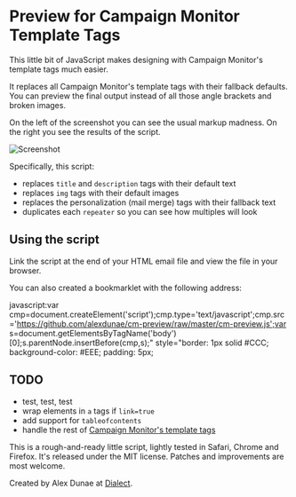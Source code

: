 # Preview for Campaign Monitor Template Tags

This little bit of JavaScript makes designing with Campaign Monitor's template tags much easier.

It replaces all Campaign Monitor's template tags with their fallback defaults.  You can preview the final output instead of all those angle brackets and broken images.

On the left of the screenshot you can see the usual markup madness.  On the right you see the results of the script.

![Screenshot](/alexdunae/cm-preview/raw/master/screenshot.jpg)

Specifically, this script:

* replaces `title` and `description` tags with their default text
* replaces `img` tags with their default images
* replaces the personalization (mail merge) tags with their fallback text
* duplicates each `repeater` so you can see how multiples will look
  
## Using the script

Link the script at the end of your HTML email file and view the file in your browser.

  <script src="cm-preview.js"></script>
  
You can also created a bookmarklet with the following address:

  javascript:var cmp=document.createElement('script');cmp.type='text/javascript';cmp.src='https://github.com/alexdunae/cm-preview/raw/master/cm-preview.js';var s=document.getElementsByTagName('body')[0];s.parentNode.insertBefore(cmp,s);" style="border: 1px solid #CCC; background-color: #EEE; padding: 5px;

## TODO

* test, test, test
* wrap elements in `a` tags if `link=true`
* add support for `tableofcontents`
* handle the rest of [Campaign Monitor's template tags](http://help.campaignmonitor.com/topic.aspx?t=129)

This is a rough-and-ready little script, lightly tested in Safari, Chrome and Firefox.  It's released under the MIT license.  Patches and improvements are most welcome.


Created by Alex Dunae at [Dialect](http://dialect.ca/).